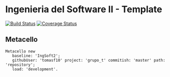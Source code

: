 # Ingenieria del Software II - Template

[![Build Status](https://travis-ci.com/uca-is2/grupo_t.svg?branch=master)](https://travis-ci.com/uca-is2/grupo_t)
[![Coverage Status](https://coveralls.io/repos/github/uca-is2/grupo_t/badge.svg?branch=master)](https://coveralls.io/github/uca-is2/grupo_t?branch=master)

## Metacello

```smalltalk
Metacello new
   baseline: 'IngSoft2';
   githubUser: 'tomasf10' project: 'grupo_t' commitish: 'master' path: 'repository';
   load: 'development'.
```
